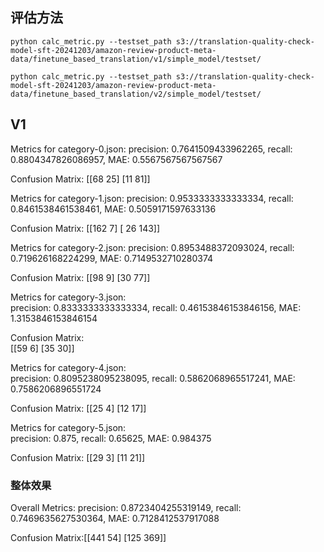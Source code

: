 ## 评估方法
```
python calc_metric.py --testset_path s3://translation-quality-check-model-sft-20241203/amazon-review-product-meta-data/finetune_based_translation/v1/simple_model/testset/

python calc_metric.py --testset_path s3://translation-quality-check-model-sft-20241203/amazon-review-product-meta-data/finetune_based_translation/v2/simple_model/testset/
```

## V1 
Metrics for category-0.json:
precision: 0.7641509433962265, recall: 0.8804347826086957, MAE: 0.5567567567567567

Confusion Matrix:
[[68 25]
 [11 81]]

Metrics for category-1.json:
precision: 0.9533333333333334, recall: 0.8461538461538461, MAE: 0.5059171597633136

Confusion Matrix:
[[162   7]
 [ 26 143]]

Metrics for category-2.json:
precision: 0.8953488372093024, recall: 0.719626168224299, MAE: 0.7149532710280374
 
Confusion Matrix:
[[98  9]
 [30 77]]


Metrics for category-3.json:   
precision: 0.8333333333333334, recall: 0.46153846153846156, MAE: 1.3153846153846154 

Confusion Matrix:  
[[59  6] 
[35 30]]

Metrics for category-4.json:  
precision: 0.8095238095238095, recall: 0.5862068965517241, MAE: 0.7586206896551724 

Confusion Matrix:
[[25  4] 
[12 17]]

Metrics for category-5.json:  
precision: 0.875, recall: 0.65625, MAE: 0.984375 

Confusion Matrix:
[[29  3]
 [11 21]]

### 整体效果
Overall Metrics: 
precision: 0.8723404255319149, recall: 0.7469635627530364, MAE: 0.7128412537917088 

Confusion Matrix:[[441  54] 
 [125 369]]